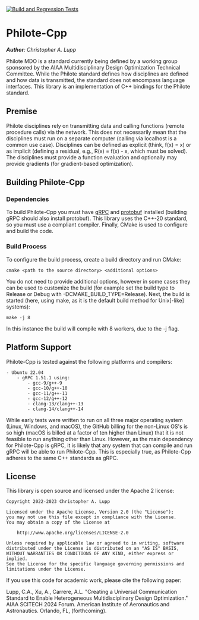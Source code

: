 [![Build and Regression Tests](https://github.com/chrislupp/Philote-Cpp/actions/workflows/build.yml/badge.svg?branch=main)](https://github.com/chrislupp/Philote-Cpp/actions/workflows/build.yml)

# Philote-Cpp

***Author**: Christopher A. Lupp*

Philote MDO is a standard currently being defined by a working group sponsored
by the AIAA Multidisciplinary Design Optimization Technical Committee. While the
Philote standard defines how disciplines are defined and how data is
transmitted, the standard does not encompass language interfaces. This library
is an implementation of C++ bindings for the Philote standard.

## Premise

Philote disciplines rely on transmitting data and calling functions (remote 
procedure calls) via the network. This does not necessarily mean that the 
disciplines must run on a separate computer (calling via localhost is a 
common use case). Disciplines can be defined as explicit (think, f(x) = x) 
or as implicit (defining a residual, e.g., R(x) = f(x) - x, which must be 
solved). The disciplines must provide a function evaluation and optionally 
may provide gradients (for gradient-based optimization).


## Building Philote-Cpp

### Dependencies

To build Philote-Cpp you must have
[gRPC](https://grpc.io/docs/languages/cpp/quickstart/) 
and [protobuf](https://protobuf.dev) 
installed (building gRPC should also install protobuf). This library uses 
the C++-20 standard, so you must use a compliant compiler. Finally, CMake is 
used to configure and build the code.

### Build Process

To configure the build process, create a build directory and run CMake:

    cmake <path to the source directory> <additional options>

You do not need to provide additional options, however in some cases they 
can be used to customize the build (for example set the build type to 
Release or Debug with -DCMAKE_BUILD_TYPE=Release). Next, the build is 
started (here, using make, as it is the default build method for Unix[-like] 
systems):

    make -j 8

In this instance the build will compile with 8 workers, due to the -j flag.


## Platform Support

Philote-Cpp is tested against the following platforms and compilers:

    - Ubuntu 22.04
        - gRPC 1.51.1 using:
            - gcc-9/g++-9
            - gcc-10/g++-10
            - gcc-11/g++-11
            - gcc-12/g++-12
            - clang-13/clang++-13
            - clang-14/clang++-14

While early tests were written to run on all three major operating system
(Linux, Windows, and macOS), the GitHub billing for the non-Linux OS's is so
high (macOS is billed at a factor of ten higher than Linux) that it is not
feasible to run anything other than Linux. However, as the main dependency for
Philote-Cpp is gRPC, it is likely that any system that can compile and run gRPC
will be able to run Philote-Cpp. This is especially true, as Philote-Cpp adheres
to the same C++ standards as gRPC.

## License

This library is open source and licensed under the Apache 2 license:

    Copyright 2022-2023 Christopher A. Lupp
    
    Licensed under the Apache License, Version 2.0 (the "License");
    you may not use this file except in compliance with the License.
    You may obtain a copy of the License at
    
        http://www.apache.org/licenses/LICENSE-2.0
    
    Unless required by applicable law or agreed to in writing, software
    distributed under the License is distributed on an "AS IS" BASIS,
    WITHOUT WARRANTIES OR CONDITIONS OF ANY KIND, either express or implied.
    See the License for the specific language governing permissions and
    limitations under the License.


If you use this code for academic work, please cite the following paper:

Lupp, C.A., Xu, A., Carrere, A.L. "Creating a Universal Communication 
Standard to Enable Heterogeneous Multidisciplinary Design Optimization." 
AIAA SCITECH 2024 Forum. American Institute of Aeronautics and Astronautics. 
Orlando, FL, (forthcoming). 
